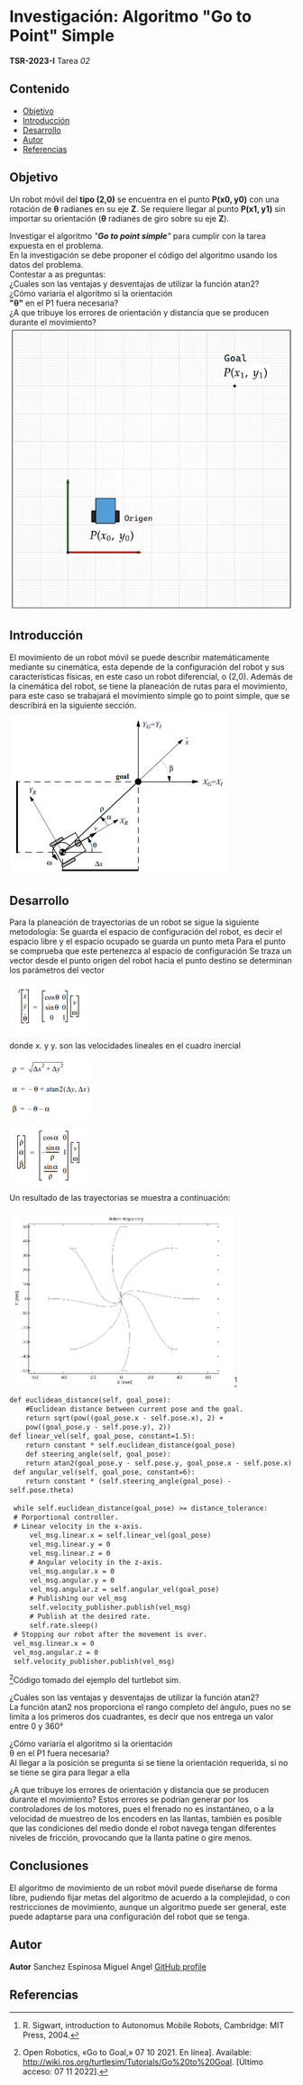﻿#  Investigación: Algoritmo "Go to Point" Simple
 **TSR-2023-I** Tarea *02* 

## Contenido

- [Objetivo](#objetivo)
- [Introducción](#introduccion)
- [Desarrollo](#desarrollo)
- [Autor](#autor)
- [Referencias](#referencias)

## Objetivo
Un robot móvil del **tipo (2,0)** se encuentra en el punto **P(x0, y0)** con una rotación de **θ** radianes en su eje **Z**. Se requiere llegar al punto **P(x1, y1)** sin importar su orientación (**θ** radianes de giro sobre su eje **Z**).  
  
Investigar el algoritmo _"_**_Go to point simple_**_"_ para cumplir con la tarea expuesta en el problema.  
En la investigación se debe proponer el código del algoritmo usando los datos del problema.  
Contestar a as preguntas:  
¿Cuales son las ventajas y desventajas de utilizar la función atan2?  
¿Cómo variaría el algoritmo si la orientación  
**"θ"** en el P1 fuera necesaria?  
¿A que tribuye los errores de orientación y distancia que se producen durante el movimiento?
![Vista superior del diagrama del problema](images/robottop.png)

## Introducción
El movimiento de un robot móvil se puede describir matemáticamente mediante su cinemática, esta depende de la configuración del robot y sus características físicas, en este caso un robot diferencial, o (2,0). Además de la cinemática del robot, se tiene la planeación de rutas para el movimiento, para este caso se trabajará el movimiento simple go to point simple, que se describirá en la siguiente sección.
![Diagrama del problema](images/robot.png)



## Desarrollo
Para la planeación de trayectorias de un robot se sigue la siguiente metodología:
Se guarda el espacio de configuración del robot, es decir el espacio libre y el espacio ocupado
se guarda un punto meta
Para el punto se comprueba que este pertenezca al espacio de configuración
Se traza un vector desde el punto origen del robot hacia el punto destino
se determinan los parámetros del vector

![Cinemática del robot](images/imagen1.png)

donde x. y y. son las velocidades lineales en el cuadro inercial

![Transformaciones lineales](images/imagen2.png)

![Descripción del robot en el nuevo marco de referencia](images/imagen3.png)

Un resultado de las trayectorias se muestra a continuación:

![Trayectorias del algoritmo](images/paths.png)
[^1]
```
def euclidean_distance(self, goal_pose):
	#Euclidean distance between current pose and the goal.	
	return sqrt(pow((goal_pose.x - self.pose.x), 2) + 
	pow((goal_pose.y - self.pose.y), 2))
def linear_vel(self, goal_pose, constant=1.5):
	return constant * self.euclidean_distance(goal_pose)
	def steering_angle(self, goal_pose):
	return atan2(goal_pose.y - self.pose.y, goal_pose.x - self.pose.x)
 def angular_vel(self, goal_pose, constant=6):
	return constant * (self.steering_angle(goal_pose) - self.pose.theta)

 while self.euclidean_distance(goal_pose) >= distance_tolerance:
 # Porportional controller.
 # Linear velocity in the x-axis.
	 vel_msg.linear.x = self.linear_vel(goal_pose)
	 vel_msg.linear.y = 0
	 vel_msg.linear.z = 0
	 # Angular velocity in the z-axis.
	 vel_msg.angular.x = 0
	 vel_msg.angular.y = 0
	 vel_msg.angular.z = self.angular_vel(goal_pose)
	 # Publishing our vel_msg
	 self.velocity_publisher.publish(vel_msg)
	 # Publish at the desired rate.
	 self.rate.sleep()
 # Stopping our robot after the movement is over.
 vel_msg.linear.x = 0
 vel_msg.angular.z = 0
 self.velocity_publisher.publish(vel_msg)
``` 
[^2]Código tomado del ejemplo del turtlebot sim.

¿Cuáles son las ventajas y desventajas de utilizar la función atan2?  
La función atan2 nos proporciona el rango completo del ángulo, pues no se limita a los primeros dos cuadrantes, es decir que nos entrega un valor entre 0 y 360°

¿Cómo variaría el algoritmo si la orientación  
θ en el P1 fuera necesaria?  
Al llegar a la posición se pregunta si se tiene la orientación requerida, si no se tiene se gira para llegar a ella

¿A que tribuye los errores de orientación y distancia que se producen durante el movimiento?
Estos errores se podrían generar por los controladores de los motores, pues el frenado no es   instantáneo, o a la velocidad de muestreo de los encoders en las llantas, también es posible que las condiciones del medio donde el robot navega tengan   diferentes niveles de fricción, provocando que la llanta patine o gire menos.

## Conclusiones
El algoritmo de movimiento de un robot móvil puede diseñarse de forma libre, pudiendo fijar metas del algoritmo de acuerdo a la complejidad, o   con restricciones de movimiento, aunque un algoritmo puede ser general, este puede adaptarse para una configuración del robot que se tenga.
 

## Autor


**Autor** Sanchez Espinosa Miguel Angel [GitHub profile](https://github.com/MigSE)



## Referencias


[^1]: R. Sigwart, introduction to Autonomus Mobile Robots, Cambridge: MIT Press, 2004.

[^2]: Open Robotics, «Go to Goal,» 07 10 2021. En línea]. Available: http://wiki.ros.org/turtlesim/Tutorials/Go%20to%20Goal. [Último acceso: 07 11 2022].
